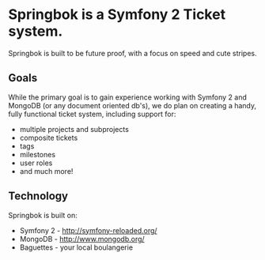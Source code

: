# Springbok is a Symfony 2 Ticket system.

Springbok is built to be future proof, with a focus on speed and cute stripes.

## Goals

While the primary goal is to gain experience working with Symfony 2 and MongoDB
(or any document oriented db's), we do plan on creating a handy, fully
functional ticket system, including support for:

* multiple projects and subprojects
* composite tickets
* tags
* milestones
* user roles
* and much more!

## Technology

Springbok is built on:

* Symfony 2 - http://symfony-reloaded.org/
* MongoDB - http://www.mongodb.org/
* Baguettes - your local boulangerie
